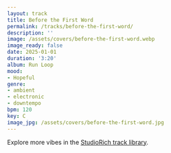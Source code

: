 ```yaml
---
layout: track
title: Before the First Word
permalink: /tracks/before-the-first-word/
description: ''
image: /assets/covers/before-the-first-word.webp
image_ready: false
date: 2025-01-01
duration: '3:20'
album: Run Loop
mood:
- Hopeful
genre:
- ambient
- electronic
- downtempo
bpm: 120
key: C
image_jpg: /assets/covers/before-the-first-word.jpg
---
```


Explore more vibes in the [StudioRich track library](/tracks/).
